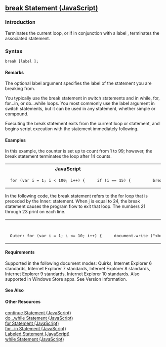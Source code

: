 ## [break Statement (JavaScript)](break-Statement.html)

### Introduction 

 Terminates the current loop, or if in conjunction with a label , terminates the associated statement.

### Syntax 

```
break [label ];
```

#### Remarks 

<div id="languageReferenceRemarksSection" class="section" name="collapseableSection" style="">
  <p xmlns:util="util">
    The optional <span class="parameter" sdata="paramReference">label</span> argument specifies the label of the statement you are breaking from.
  </p>
  <p xmlns:util="util">
    You typically use the <span sdata="langKeyword" value="break"><span class="keyword">break</span></span> statement in <span sdata="langKeyword" value="switch"><span class=
    "keyword">switch</span></span> statements and in <span sdata="langKeyword" value="while"><span class="keyword">while</span></span>, <span sdata="langKeyword" value="for"><span class=
    "keyword">for</span></span>, <span sdata="langKeyword" value="for...in"><span class="keyword">for...in</span></span>, or <span sdata="langKeyword" value="do...while"><span class=
    "keyword">do...while</span></span> loops. You most commonly use the <span class="parameter" sdata="paramReference">label</span> argument in <span sdata="langKeyword" value="switch"><span class=
    "keyword">switch</span></span> statements, but it can be used in any statement, whether simple or compound.
  </p>
  <p xmlns:util="util">
    Executing the <span sdata="langKeyword" value="break"><span class="keyword">break</span></span> statement exits from the current loop or statement, and begins script execution with the statement
    immediately following.
  </p>
</div>

#### Examples 

<div id="sectionSection0" class="section" name="collapseableSection" style="" expanded="true">
  <div id="sectionSection1" class="seeAlsoNoToggleSection">
    <p xmlns:util="util">
      In this example, the counter is set up to count from 1 to 99; however, the <span sdata="langKeyword" value="break"><span class="keyword">break</span></span> statement terminates the loop after
      14 counts.
    </p>
  </div>
  <div id="sectionSection2" class="seeAlsoNoToggleSection">
    <div class="code">
      <table width="100%" cellspacing="0" cellpadding="0">
        <tr>
          <th>
            JavaScript&nbsp;
          </th>
          <th>
            <span class="copyCode" onclick="CopyCode(this)" onkeypress="CopyCode_CheckKey(this, event)" onmouseover="ChangeCopyCodeIcon(this)" onmouseout="ChangeCopyCodeIcon(this)" tabindex=
            "0"><img class="copyCodeImage" name="ccImage" align="absmiddle" alt="Copy image" title="Copy image" src="../icons/copycode.gif" />Copy Code</span>
          </th>
        </tr>
        <tr>
          <td colspan="2">
            <pre>
 for (var i = 1; i &lt; 100; i++) {     if (i == 15) {         break;     }     document.write (i);     document.write (" "); }  // Output: 1234567891011121314 
</pre>
          </td>
        </tr>
      </table>
    </div>
  </div>
  <div id="sectionSection3" class="seeAlsoNoToggleSection">
    <p xmlns:util="util">
      In the following code, the <span sdata="langKeyword" value="break"><span class="keyword">break</span></span> statement refers to the <span sdata="langKeyword" value="for"><span class=
      "keyword">for</span></span> loop that is preceded by the <span class="code">Inner:</span> statement. When <span class="code">j</span> is equal to 24, the <span sdata="langKeyword" value=
      "break"><span class="keyword">break</span></span> statement causes the program flow to exit that loop. The numbers 21 through 23 print on each line.
    </p>
  </div>
  <div id="sectionSection4" class="seeAlsoNoToggleSection">
    <div class="code">
      <table width="100%" cellspacing="0" cellpadding="0">
        <tr>
          <th>
            JavaScript&nbsp;
          </th>
          <th>
            <span class="copyCode" onclick="CopyCode(this)" onkeypress="CopyCode_CheckKey(this, event)" onmouseover="ChangeCopyCodeIcon(this)" onmouseout="ChangeCopyCodeIcon(this)" tabindex=
            "0"><img class="copyCodeImage" name="ccImage" align="absmiddle" alt="Copy image" title="Copy image" src="../icons/copycode.gif" />Copy Code</span>
          </th>
        </tr>
        <tr>
          <td colspan="2">
            <pre>
 Outer: for (var i = 1; i &lt;= 10; i++) {     document.write ("&lt;br /&gt;");     document.write ("i: " + i);     document.write (" j: "); Inner:     for (var j = 21; j &lt;= 30; j++) {         if (j == 24) {             break Inner;         }         document.write (j + " ");     } }  // Output:  // i: 1 j: 21 22 23  // i: 2 j: 21 22 23  // i: 3 j: 21 22 23  // i: 4 j: 21 22 23  // i: 5 j: 21 22 23  // i: 6 j: 21 22 23  // i: 7 j: 21 22 23  // i: 8 j: 21 22 23  // i: 9 j: 21 22 23  // i: 10 j: 21 22 23 
</pre>
          </td>
        </tr>
      </table>
    </div>
  </div>
</div>

#### Requirements 

<div id="requirementsTitleSection" class="section" name="collapseableSection" style="">
  <p xmlns:util="util"></p>
  <p>
    Supported in the following document modes: Quirks, Internet Explorer 6 standards, Internet Explorer 7 standards, Internet Explorer 8 standards, Internet Explorer 9 standards, Internet Explorer 10
    standards. Also supported in Windows Store apps. See Version Information.
  </p>
</div>

#### See Also 

<div id="seeAlsoSection" class="section" name="collapseableSection" style="">
  <h4 class="subHeading">
    Other Resources
  </h4>
  <div class="seeAlsoStyle">
    <span sdata="link" xmlns:util="util"><a href="f8a30d9f-e2de-4e1f-8668-4e4cf95f7df9.htm">continue Statement (JavaScript)</a></span>
  </div>
  <div class="seeAlsoStyle">
    <span sdata="link" xmlns:util="util"><a href="8b7782ba-fbad-48cd-9639-193566da6ae5.htm">do...while Statement (JavaScript)</a></span>
  </div>
  <div class="seeAlsoStyle">
    <span sdata="link" xmlns:util="util"><a href="bae0ec40-152e-43f3-969b-3696489ec5c4.htm">for Statement (JavaScript)</a></span>
  </div>
  <div class="seeAlsoStyle">
    <span sdata="link" xmlns:util="util"><a href="1b51a0ce-89f7-4a69-88ed-017b47dc398f.htm">for...in Statement (JavaScript)</a></span>
  </div>
  <div class="seeAlsoStyle">
    <span sdata="link" xmlns:util="util"><a href="019f898e-9e27-4be4-a22f-c5927c7fcae2.htm">Labeled Statement (JavaScript)</a></span>
  </div>
  <div class="seeAlsoStyle">
    <span sdata="link" xmlns:util="util"><a href="d63777cf-0e1a-4555-8d3a-334381001f48.htm">while Statement (JavaScript)</a></span>
  </div>
</div>

